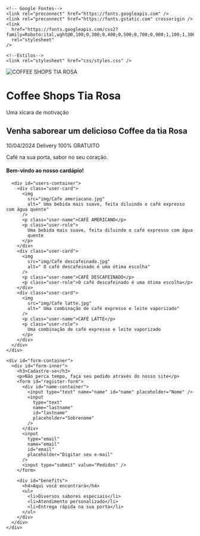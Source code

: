 <!DOCTYPE html>
<html lang="en">
  <head>
    <meta charset="UTF-8" />
    <meta http-equiv="X-UA-Compatible" content="IE=Edge" />
    <meta name="viewport" content="width=device-width, initial-scale=1.0" />
    <title>Coffee Shops Tia Rosa</title>

    <!-- Google Fontes-->
    <link rel="preconnect" href="https://fonts.googleapis.com" />
    <link rel="preconnect" href="https://fonts.gstatic.com" crossorigin />
    <link
      href="https://fonts.googleapis.com/css2?family=Roboto:ital,wght@0,100;0,300;0,400;0,500;0,700;0,900;1,100;1,300;1,400;1,500;1,700;1,900&display=swap"
      rel="stylesheet"
    />

    <!--Estilos-->
    <link rel="stylesheet" href="css/styles.css" />
  </head>
  <body>
    <div id="about-container">
      <div id="brand">
        <img src="img/Cafeteria.jpeg" alt="COFFEE SHOPS TIA ROSA" />
        <h1>Coffee Shops Tia Rosa</h1>
      </div>
      <p id="exclusive">Uma xícara de motivação</p>
      <h2>Venha saborear um delicioso Coffee da tia Rosa</h2>
      <p id="date">10/04/2024 Delivery 100% GRATUITO</p>
      <p id="description">Café na sua porta, sabor no seu coração.</p>
      <h4>Bem-vindo ao nosso cardápio!</h4>

      <div id="users-container">
        <div class="user-card">
          <img
            src="img/Cafe ameriacano.jpg"
            alt=" Uma bebida mais suave, feita diluindo o café expresso com água quente"
          />
          <p class="user-name">CAFÉ AMERICANO</p>
          <p class="user-role">
            Uma bebida mais suave, feita diluindo o café expresso com água
            quente
          </p>
        </div>
        <div class="user-card">
          <img
            src="img/Cafe descafeinado.jpg"
            alt=" O café descafeinado é uma ótima escolha"
          />
          <p class="user-name">CAFÉ DESCAFEINADO</p>
          <p class="user-role">O café descafeinado é uma ótima escolha</p>
        </div>
        <div class="user-card">
          <img
            src="img/Cafe latte.jpg"
            alt=" Uma combinação de café expresso e leite vaporizado"
          />
          <p class="user-name">CAFÉ LATTE</p>
          <p class="user-role">
            Uma combinação de café expresso e leite vaporizado
          </p>
        </div>
      </div>
    </div>

    <div id="form-container">
      <div id="form-inner">
        <h3>Cadastre-se</h3>
        <p>Não perca tempo, faça seu pedido através do nosso site</p>
        <form id="register-form">
          <div id="name-container">
            <input type="text" name="name" id="name" placeholder="Nome" />
            <input
              type="text"
              name="lastname"
              id="lastname"
              placeholder="Sobrenome"
            />
          </div>
          <input
            type="email"
            name="email"
            id="email"
            placeholder="Digitar seu e-mail"
          />
          <input type="submit" value="Pedidos" />
        </form>

        <div id="benefits">
          <h4>Aqui você encontrará</h4>
          <ul>
            <li>Diversos sabores especiais</li>
            <li>Atendimento personalizado</li>
            <li>Entrega rápida na sua porta</li>
          </ul>
        </div>
      </div>
    </div>
  </body>
</html>

